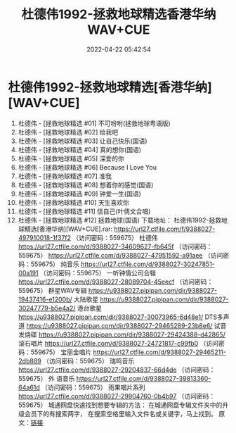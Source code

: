 ﻿---
title: 杜德伟1992-拯救地球精选香港华纳WAV+CUE
date: 2022-04-22 05:42:54
categories: WAV车载音乐、镜像
tags: 国语流行
---
# 杜德伟1992-拯救地球精选[香港华纳][WAV+CUE]

01. 杜德伟 - [拯救地球精选 #01]
不可吩咐(拯救地球粤语版)
02. 杜德伟 - [拯救地球精选 #02]
给我吧
03. 杜德伟 - [拯救地球精选 #03]
让自己快乐(国语)
04. 杜德伟 - [拯救地球精选 #04]
真的想你(国语)
05. 杜德伟 - [拯救地球精选 #05]
深爱的你
06. 杜德伟 - [拯救地球精选 #06] Because
I Love You
07. 杜德伟 - [拯救地球精选 #07]
准我
08. 杜德伟 - [拯救地球精选 #08]
想着你的感觉(国语)
09. 杜德伟 - [拯救地球精选 #09]
钟爱一生(国语)
10. 杜德伟 - [拯救地球精选 #10]
天生喜欢你
11. 杜德伟 - [拯救地球精选 #11]
信自己(叶倩文合唱)
12. 杜德伟 - [拯救地球精选 #12]
拯救地球(国语)
下载地址：
杜德伟1992-拯救地球精选[香港华纳][WAV+CUE].rar: https://url27.ctfile.com/f/9388027-497910018-1f37f2
（访问密码：559675）
杜德伟
https://url27.ctfile.com/d/9388027-34609627-fb645f
（访问密码：559675）
https://url27.ctfile.com/d/9388027-47951592-a91aee
（访问密码：559675）
纯音乐
https://url27.ctfile.com/d/9388027-30247851-00a191
（访问密码：559675）
一听钟情公司合辑
https://url27.ctfile.com/d/9388027-28089704-45eecf
（访问密码：559675）
群星WAV专辑
https://u9388027.pipipan.com/dir/9388027-19437416-e1200b/
大陆歌星
https://u9388027.pipipan.com/dir/9388027-30247779-b5e4a2/
港台歌星
https://u9388027.pipipan.com/dir/9388027-30073965-6d48e1/
DTS多声道
https://u9388027.pipipan.com/dir/9388027-29465289-23b8e6/
试音发烧碟
https://u9388027.pipipan.com/dir/9388027-29424388-d42865/
滚石唱片
https://url27.ctfile.com/d/9388027-24721817-c99fb0
（访问密码：559675）
宝丽金唱片
https://url27.ctfile.com/d/9388027-29465211-2db889
（访问密码：559675）
瑞鸣音乐
https://url27.ctfile.com/d/9388027-29204837-66d4de
（访问密码：559675）
外
语音乐
https://url27.ctfile.com/d/9388027-39813360-64a61d
（访问密码：559675）
雨果唱片系列
https://url27.ctfile.com/d/9388027-29904760-0b4b97
（访问密码：559675）
城通网盘快速找到想要专辑的方法：
在城通网盘专辑文件夹中的升级会员下的有搜索两字，
在搜索空格里输入文件名或关键字，马上找到。
原文：[链接](https://blog.sina.com.cn/s/blog_1647c7e7601030wsl.html)